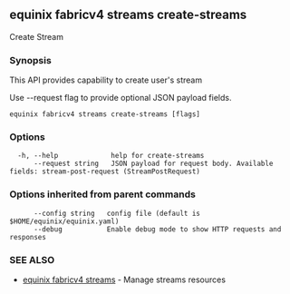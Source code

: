 ## equinix fabricv4 streams create-streams

Create Stream

### Synopsis

This API provides capability to create user's stream

Use --request flag to provide optional JSON payload fields.

```
equinix fabricv4 streams create-streams [flags]
```

### Options

```
  -h, --help             help for create-streams
      --request string   JSON payload for request body. Available fields: stream-post-request (StreamPostRequest)
```

### Options inherited from parent commands

```
      --config string   config file (default is $HOME/equinix/equinix.yaml)
      --debug           Enable debug mode to show HTTP requests and responses
```

### SEE ALSO

* [equinix fabricv4 streams](equinix_fabricv4_streams.md)	 - Manage streams resources


